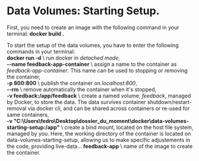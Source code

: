 Data Volumes: Starting Setup.
==

First, you need to create an image with the following command in your terminal:
**docker build .**  

To start the setup of the data volumes, you have to enter the following commands in your terminal:  
**docker run -d** \ run docker in *detached mode*,   
**--name feedback-app-container** \ assign a name to the container as *feedback-app-container*. This name can be used to stopping or removing the container,  
**-p 800:800** \ publish the container on *localhost:800*,  
**--rm** \ remove automatically the container when it's stopped,  
**-v feedback:/app/feedback** \ create a named volume, *feedback*, managed by Docker, to store the data. The data survives container shutdown/restart-removal via docker cli, and can be shared across containers or re-used for same containers,  
**-v "C:\Users\fedro\Desktop\dossier_du_moment\docker\data-volumes-starting-setup:/app"** \ create a bind mount, located on the host file system, managed by you. Here, the working directory of the container is located on data-volumes-starting-setup, allowing us to make specific adjustements in the code, providing live-data...
**feedback-app** \ name of the image to create the container.